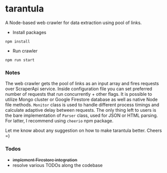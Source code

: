 # tarantula

A Node-based web crawler for data extraction using pool of links.

- Install packages
```
npm install
```

- Run crawler
```
npm run start
```

### Notes
The web crawler gets the pool of links as an input array and fires requests over ScraperApi service. 
Inside configuration file you can set preferred number of requests that run concurrently + other flags. It is possible to utilize Mongo cluster or Google Firestore database as well as native Node file methods. 
```Monitor``` class is used to handle different process timings and calculate adaptive delay between requests. 
The only thing left to users is the bare implementation of ```Parser``` class, used for JSON or HTML parsing. For latter, I recommend using ```cheerio``` npm package.

Let me know about any suggestion on how to make tarantula better. Cheers =)

### Todos
- ~~implement Firestore integration~~
- resolve various TODOs along the codebase